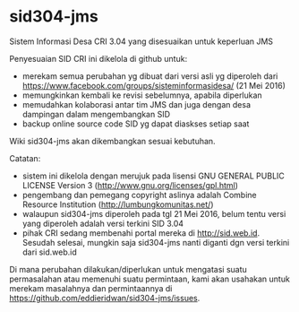 # sid304-jms
Sistem Informasi Desa CRI 3.04 yang disesuaikan untuk keperluan JMS

Penyesuaian SID CRI ini dikelola di github untuk:
- merekam semua perubahan yg dibuat dari versi asli yg diperoleh dari https://www.facebook.com/groups/sisteminformasidesa/ (21 Mei 2016)
- memungkinkan kembali ke revisi sebelumnya, apabila diperlukan
- memudahkan kolaborasi antar tim JMS dan juga dengan desa dampingan dalam mengembangkan SID
- backup online source code SID yg dapat diaskses setiap saat
	
Wiki sid304-jms akan dikembangkan sesuai kebutuhan.

Catatan:
- sistem ini dikelola dengan merujuk pada lisensi GNU GENERAL PUBLIC LICENSE Version 3 (http://www.gnu.org/licenses/gpl.html)
- pengembang dan pemegang copyright aslinya adalah Combine Resource Institution (http://lumbungkomunitas.net/)
- walaupun sid304-jms diperoleh pada tgl 21 Mei 2016, belum tentu versi yang diperoleh adalah versi terkini SID 3.04
- pihak CRI sedang membenahi portal mereka di http://sid.web.id. Sesudah selesai, mungkin saja sid304-jms nanti diganti dgn versi terkini dari sid.web.id
	
Di mana perubahan dilakukan/diperlukan untuk mengatasi suatu permasalahan atau memenuhi suatu permintaan, 
kami akan usahakan untuk merekam masalahnya dan permintaannya di https://github.com/eddieridwan/sid304-jms/issues.
